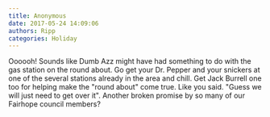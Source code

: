 ```yaml
---
title: Anonymous
date: 2017-05-24 14:09:06
authors: Ripp
categories: Holiday
---
```


 Oooooh! Sounds like Dumb Azz might have had something to do with the gas station on the round about. Go get your Dr. Pepper and your snickers at one of the several stations already in the area and chill. Get Jack Burrell one too for helping make the "round about" come true. Like you said. "Guess we will just need to get over it". Another broken promise by so many of our Fairhope council members?